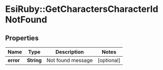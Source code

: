 # EsiRuby::GetCharactersCharacterIdNotFound

## Properties
Name | Type | Description | Notes
------------ | ------------- | ------------- | -------------
**error** | **String** | Not found message | [optional] 


